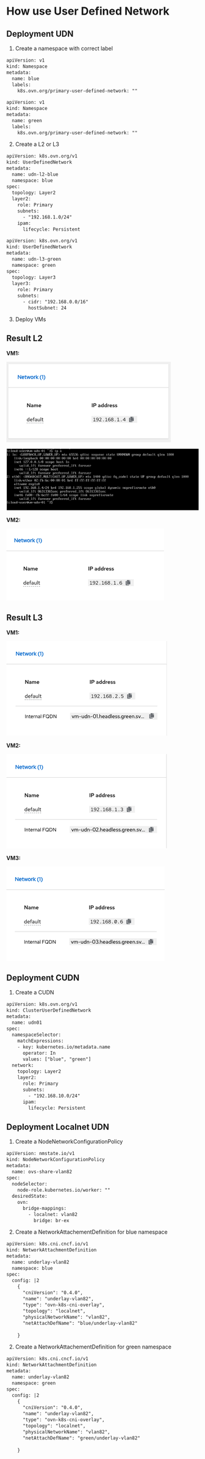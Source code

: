# How use User Defined Network 


## Deployment UDN

1. Create a namespace with correct label
```
apiVersion: v1
kind: Namespace
metadata:
  name: blue
  labels:
    k8s.ovn.org/primary-user-defined-network: ""
```

```
apiVersion: v1
kind: Namespace
metadata:
  name: green
  labels:
    k8s.ovn.org/primary-user-defined-network: ""
```

2. Create a L2 or L3
```
apiVersion: k8s.ovn.org/v1
kind: UserDefinedNetwork
metadata:
  name: udn-l2-blue
  namespace: blue
spec:
  topology: Layer2
  layer2:
    role: Primary
    subnets:
      - "192.168.1.0/24"
    ipam:
      lifecycle: Persistent
```

```
apiVersion: k8s.ovn.org/v1
kind: UserDefinedNetwork
metadata:
  name: udn-l3-green
  namespace: green
spec:
  topology: Layer3
  layer3:
    role: Primary
    subnets:
      - cidr: "192.168.0.0/16"
        hostSubnet: 24
```

3. Deploy VMs


## Result L2

**VM1:**

![vm1-l2](images/vm1-l2.png)

![vm1-l2](images/vm1-l2-cli.png)

**VM2:**

![vm2-l2](images/vm2-l2.png)

## Result L3

**VM1:**

![vm1-l3](images/vm1-l3.png)

**VM2:**

![vm2-l3](images/vm2-l3.png)

**VM3:**

![vm3-l3](images/vm3-l3.png)


## Deployment CUDN

1. Create a CUDN
```
apiVersion: k8s.ovn.org/v1
kind: ClusterUserDefinedNetwork
metadata:
  name: udn01
spec:
  namespaceSelector: 
    matchExpressions:
    - key: kubernetes.io/metadata.name
      operator: In
      values: ["blue", "green"]
  network: 
    topology: Layer2 
    layer2: 
      role: Primary 
      subnets:
        - "192.168.10.0/24" 
      ipam:
        lifecycle: Persistent
```

## Deployment Localnet UDN

1. Create a NodeNetworkConfigurationPolicy
```
apiVersion: nmstate.io/v1
kind: NodeNetworkConfigurationPolicy
metadata:
  name: ovs-share-vlan82
spec:
  nodeSelector:
    node-role.kubernetes.io/worker: ""
  desiredState:
    ovn:
      bridge-mappings:
        - localnet: vlan82
          bridge: br-ex
```

2. Create a NetworkAttachementDefinition for blue namespace
```
apiVersion: k8s.cni.cncf.io/v1
kind: NetworkAttachmentDefinition
metadata:
  name: underlay-vlan82
  namespace: blue
spec:
  config: |2
    {
      "cniVersion": "0.4.0",
      "name": "underlay-vlan82",
      "type": "ovn-k8s-cni-overlay",
      "topology": "localnet",
      "physicalNetworkName": "vlan82",
      "netAttachDefName": "blue/underlay-vlan82"

    }
```

2. Create a NetworkAttachementDefinition for green namespace
```
apiVersion: k8s.cni.cncf.io/v1
kind: NetworkAttachmentDefinition
metadata:
  name: underlay-vlan82
  namespace: green
spec:
  config: |2
    {
      "cniVersion": "0.4.0",
      "name": "underlay-vlan82",
      "type": "ovn-k8s-cni-overlay",
      "topology": "localnet",
      "physicalNetworkName": "vlan82",
      "netAttachDefName": "green/underlay-vlan82"

    }
```
